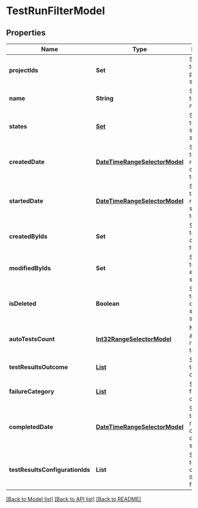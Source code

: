 # TestRunFilterModel
## Properties

| Name | Type | Description | Notes |
|------------ | ------------- | ------------- | -------------|
| **projectIds** | **Set** | Specifies a test run project IDs to search for | [optional] [default to null] |
| **name** | **String** | Specifies test run name | [optional] [default to null] |
| **states** | [**Set**](TestRunState.md) | Specifies a test run states to search for | [optional] [default to null] |
| **createdDate** | [**DateTimeRangeSelectorModel**](DateTimeRangeSelectorModel.md) | Specifies a test run range of created date to search for | [optional] [default to null] |
| **startedDate** | [**DateTimeRangeSelectorModel**](DateTimeRangeSelectorModel.md) | Specifies a test run range of started date to search for | [optional] [default to null] |
| **createdByIds** | **Set** | Specifies a test run creator IDs to search for | [optional] [default to null] |
| **modifiedByIds** | **Set** | Specifies a test run last editor IDs to search for | [optional] [default to null] |
| **isDeleted** | **Boolean** | Specifies a test run deleted status to search for | [optional] [default to null] |
| **autoTestsCount** | [**Int32RangeSelectorModel**](Int32RangeSelectorModel.md) | Number of autoTests run in the test run | [optional] [default to null] |
| **testResultsOutcome** | [**List**](TestResultOutcome.md) | Specifies test results outcomes | [optional] [default to null] |
| **failureCategory** | [**List**](FailureCategoryModel.md) | Specifies failure categories | [optional] [default to null] |
| **completedDate** | [**DateTimeRangeSelectorModel**](DateTimeRangeSelectorModel.md) | Specifies a test run range of completed date to search for | [optional] [default to null] |
| **testResultsConfigurationIds** | **List** | Specifies a test result configuration IDs to search for | [optional] [default to null] |

[[Back to Model list]](../README.md#documentation-for-models) [[Back to API list]](../README.md#documentation-for-api-endpoints) [[Back to README]](../README.md)

